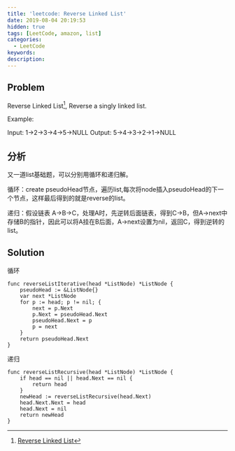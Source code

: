 ```yaml
---
title: 'leetcode: Reverse Linked List'
date: 2019-08-04 20:19:53
hidden: true
tags: [LeetCode, amazon, list]
categories:
  - LeetCode
keywords:
description:
---
```


## Problem

Reverse Linked List[^1], Reverse a singly linked list.

Example:

Input: 1->2->3->4->5->NULL
Output: 5->4->3->2->1->NULL

## 分析

又一道list基础题，可以分别用循环和递归解。

循环：create pseudoHead节点，遍历list,每次将node插入pseudoHead的下一个节点，这样最后得到的就是reverse的list。

递归：假设链表 A->B->C，处理A时，先逆转后面链表，得到C->B，但A->next中存储B的指针，因此可以将A挂在B后面，A->next设置为nil，返回C，得到逆转的list。

## Solution

循环
```golang
func reverseListIterative(head *ListNode) *ListNode {
    pseudoHead := &ListNode{}
    var next *ListNode
    for p := head; p != nil; {
        next = p.Next
        p.Next = pseudoHead.Next
        pseudoHead.Next = p
        p = next
    }
    return pseudoHead.Next
}
```

递归
```golang
func reverseListRecursive(head *ListNode) *ListNode {
    if head == nil || head.Next == nil {
        return head
    }
    newHead := reverseListRecursive(head.Next)
    head.Next.Next = head
    head.Next = nil
    return newHead
}
```

[^1]: [Reverse Linked List](https://leetcode.com/problems/reverse-linked-list/)